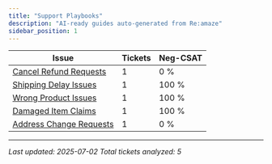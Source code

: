 ```yaml
---
title: "Support Playbooks"
description: "AI-ready guides auto-generated from Re:amaze"
sidebar_position: 1
---
```


| Issue | Tickets | Neg-CSAT |
|---|---|---|
| [Cancel Refund Requests](cancel-refund-requests.md) | 1 | 0 % |
| [Shipping Delay Issues](shipping-delay-issues.md) | 1 | 100 % |
| [Wrong Product Issues](wrong-product-issues.md) | 1 | 100 % |
| [Damaged Item Claims](damaged-item-claims.md) | 1 | 100 % |
| [Address Change Requests](address-change-requests.md) | 1 | 0 % |

---
*Last updated: 2025-07-02*
*Total tickets analyzed: 5*
